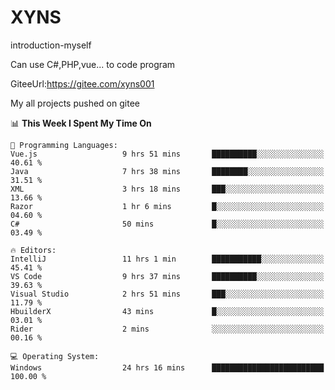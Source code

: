 # XYNS
introduction-myself

Can use C#,PHP,vue... to code program

GiteeUrl:https://gitee.com/xyns001

My all projects pushed on gitee

<!--START_SECTION:waka-->
📊 **This Week I Spent My Time On** 

```text
💬 Programming Languages: 
Vue.js                   9 hrs 51 mins       ██████████░░░░░░░░░░░░░░░   40.61 % 
Java                     7 hrs 38 mins       ████████░░░░░░░░░░░░░░░░░   31.51 % 
XML                      3 hrs 18 mins       ███░░░░░░░░░░░░░░░░░░░░░░   13.66 % 
Razor                    1 hr 6 mins         █░░░░░░░░░░░░░░░░░░░░░░░░   04.60 % 
C#                       50 mins             █░░░░░░░░░░░░░░░░░░░░░░░░   03.49 % 

🔥 Editors: 
IntelliJ                 11 hrs 1 min        ███████████░░░░░░░░░░░░░░   45.41 % 
VS Code                  9 hrs 37 mins       ██████████░░░░░░░░░░░░░░░   39.63 % 
Visual Studio            2 hrs 51 mins       ███░░░░░░░░░░░░░░░░░░░░░░   11.79 % 
HbuilderX                43 mins             █░░░░░░░░░░░░░░░░░░░░░░░░   03.01 % 
Rider                    2 mins              ░░░░░░░░░░░░░░░░░░░░░░░░░   00.16 % 

💻 Operating System: 
Windows                  24 hrs 16 mins      █████████████████████████   100.00 % 
```


<!--END_SECTION:waka-->
